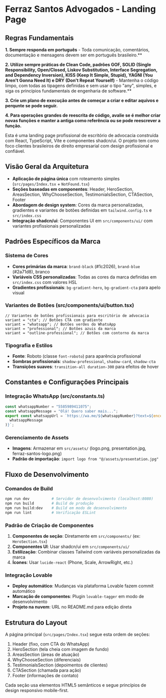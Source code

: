 # Ferraz Santos Advogados - Landing Page

## Regras Fundamentais

**1. Sempre responda em português** - Toda comunicação, comentários, documentação e mensagens devem ser em português brasileiro.\*\*

**2. Utilize sempre práticas de Clean Code, padrões GOF, SOLID (Single Responsibility, Open/Closed, Liskov Substitution, Interface Segregation, and Dependency Inversion), KISS (Keep It Simple, Stupid), YAGNI (You Aren't Gonna Need It) e DRY (Don't Repeat Yourself)** - Mantenha o código limpo, com todas as tipagens definidas e sem usar o tipo "any", simples, e siga os princípios fundamentais de engenharia de software.\*\*

**3. Crie um plano de execução antes de começar a criar e editar aquivos e perqunte se pode seguir.**

**4. Para operações grandes de reescrita de código, avalie se é melhor criar novas funções e manter a antiga como referência ou se pode reescrever a função.**

Esta é uma landing page profissional de escritório de advocacia construída com React, TypeScript, Vite e componentes shadcn/ui. O projeto tem como foco clientes brasileiros de direito empresarial com design profissional e confiável.

## Visão Geral da Arquitetura

- **Aplicação de página única** com roteamento simples (`src/pages/Index.tsx` + `NotFound.tsx`)
- **Seções baseadas em componentes**: Header, HeroSection, AreasSection, WhyChooseSection, TestimonialsSection, CTASection, Footer
- **Abordagem de design system**: Cores da marca personalizadas, gradientes e variantes de botões definidas em `tailwind.config.ts` e `src/index.css`
- **Integração shadcn/ui**: Componentes UI em `src/components/ui/` com variantes profissionais personalizadas

## Padrões Específicos da Marca

### Sistema de Cores

- **Cores primárias da marca**: `brand-black` (#1c2026), `brand-blue` (#2a71d8), branco
- **Variáveis CSS personalizadas**: Todas as cores da marca definidas em `src/index.css` com valores HSL
- **Gradientes profissionais**: `bg-gradient-hero`, `bg-gradient-cta` para apelo visual

### Variantes de Botões (src/components/ui/button.tsx)

```tsx
// Variantes de botões profissionais para escritório de advocacia
variant = "cta"; // Botões CTA com gradiente
variant = "whatsapp"; // Botões verdes do WhatsApp
variant = "professional"; // Botões azuis da marca
variant = "outline-professional"; // Botões com contorno da marca
```

### Tipografia e Estilos

- **Fonte**: Roboto (classe `font-roboto`) para aparência profissional
- **Sombras profissionais**: `shadow-professional`, `shadow-card`, `shadow-cta`
- **Transições suaves**: `transition-all duration-300` para efeitos de hover

## Constantes e Configurações Principais

### Integração WhatsApp (src/constants.ts)

```typescript
const whatsappNumber = "5585989411075";
const whatsappMessage = "Olá! Quero saber mais...";
export const whatsappUrl = `https://wa.me/${whatsappNumber}?text=${encodeURIComponent(
  whatsappMessage
)}`;
```

### Gerenciamento de Assets

- **Imagens**: Armazenar em `src/assets/` (logo.png, presentation.jpg, ferraz-santos-logo.png)
- **Padrão de importação**: `import logo from "@/assets/presentation.jpg"`

## Fluxo de Desenvolvimento

### Comandos de Build

```bash
npm run dev          # Servidor de desenvolvimento (localhost:8080)
npm run build        # Build de produção
npm run build:dev    # Build em modo de desenvolvimento
npm run lint         # Verificação ESLint
```

### Padrão de Criação de Componentes

1. **Componentes de seção**: Diretamente em `src/components/` (ex: `HeroSection.tsx`)
2. **Componentes UI**: Usar shadcn/ui em `src/components/ui/`
3. **Estilização**: Combinar classes Tailwind com variáveis personalizadas da marca
4. **Ícones**: Usar `lucide-react` (Phone, Scale, ArrowRight, etc.)

### Integração Lovable

- **Deploy automático**: Mudanças via plataforma Lovable fazem commit automático
- **Marcação de componentes**: Plugin `lovable-tagger` em modo de desenvolvimento
- **Projeto na nuvem**: URL no README.md para edição direta

## Estrutura do Layout

A página principal (`src/pages/Index.tsx`) segue esta ordem de seções:

1. Header (fixo, com CTA do WhatsApp)
2. HeroSection (tela cheia com imagem de fundo)
3. AreasSection (áreas de atuação)
4. WhyChooseSection (diferenciais)
5. TestimonialsSection (depoimentos de clientes)
6. CTASection (chamada para ação)
7. Footer (informações de contato)

Cada seção usa elementos HTML5 semânticos e segue princípios de design responsivo mobile-first.
